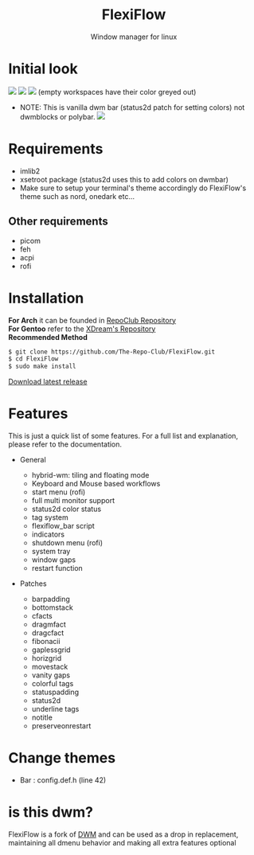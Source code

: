 <div align="center">
    <h1>FlexiFlow</h1>
    <p>Window manager for linux</p>
</div>

# Initial look

<img src="https://github.com/The-Repo-Club/FlexiFlow/blob/screenshots/screenshots/initial_look.png">
<img src="https://github.com/The-Repo-Club/FlexiFlow/blob/screenshots/screenshots/col_layout.png">

<img src="https://github.com/The-Repo-Club/FlexiFlow/blob/screenshots/screenshots/occ_act_tags.png">
(empty workspaces have their color greyed out)

- NOTE: This is vanilla dwm bar (status2d patch for setting colors) not dwmblocks or polybar.
  <img src="https://github.com/The-Repo-Club/FlexiFlow/blob/screenshots/screenshots/flexiflow.png">

# Requirements

- imlib2
- xsetroot package (status2d uses this to add colors on dwmbar)
- Make sure to setup your terminal's theme accordingly do FlexiFlow's theme such as nord, onedark etc...

## Other requirements

- picom
- feh
- acpi
- rofi

# Installation

**For Arch** it can be founded in [RepoClub Repository](https://arch.therepo.club/) \
**For Gentoo** refer to the [XDream's Repository](https://github.com/XDream8/dreamsrepo) \
**Recommended Method**

```sh
$ git clone https://github.com/The-Repo-Club/FlexiFlow.git
$ cd FlexiFlow
$ sudo make install
```

[Download latest release](https://github.com/The-Repo-Club/FlexiFlow/releases/)

# Features

This is just a quick list of some features. For a full list and explanation,
please refer to the documentation.

- General

  - hybrid-wm: tiling and floating mode
  - Keyboard and Mouse based workflows
  - start menu (rofi)
  - full multi monitor support
  - status2d color status
  - tag system
  - flexiflow_bar script
  - indicators
  - shutdown menu (rofi)
  - system tray
  - window gaps
  - restart function

- Patches

  - barpadding
  - bottomstack
  - cfacts
  - dragmfact
  - dragcfact
  - fibonacii
  - gaplessgrid
  - horizgrid
  - movestack
  - vanity gaps
  - colorful tags
  - statuspadding
  - status2d
  - underline tags
  - notitle
  - preserveonrestart

# Change themes

- Bar : config.def.h (line 42)

# is this dwm?

FlexiFlow is a fork of [DWM](https://dwm.suckless.org) and can be used as a drop in replacement, maintaining all dmenu behavior and making all extra features optional
